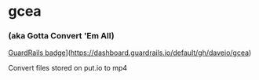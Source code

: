 # gcea

### (aka Gotta Convert 'Em All)

[GuardRails badge](https://badges.production.guardrails.io/daveio/gcea.svg?token=f948c7af073f4114d8edebd23a8d9e78fed4cbab9dc315b4693a532fd1841815)](https://dashboard.guardrails.io/default/gh/daveio/gcea)

Convert files stored on put.io to mp4

